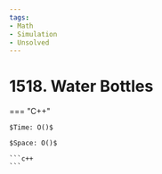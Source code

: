 ```yaml
---
tags:
- Math
- Simulation
- Unsolved
---
```



# 1518. Water Bottles

=== "C++"

    $Time: O()$

    $Space: O()$

    ```c++
    ```
